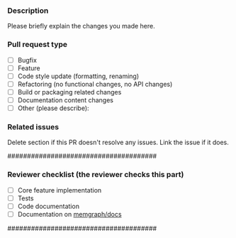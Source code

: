 ### Description

Please briefly explain the changes you made here.

### Pull request type

- [ ] Bugfix
- [ ] Feature
- [ ] Code style update (formatting, renaming)
- [ ] Refactoring (no functional changes, no API changes)
- [ ] Build or packaging related changes
- [ ] Documentation content changes
- [ ] Other (please describe):

### Related issues

Delete section if this PR doesn't resolve any issues. Link the issue if it does.

######################################

### Reviewer checklist (the reviewer checks this part)
- [ ] Core feature implementation
- [ ] Tests
- [ ] Code documentation
- [ ] Documentation on [memgraph/docs](https://github.com/memgraph/docs)

######################################
